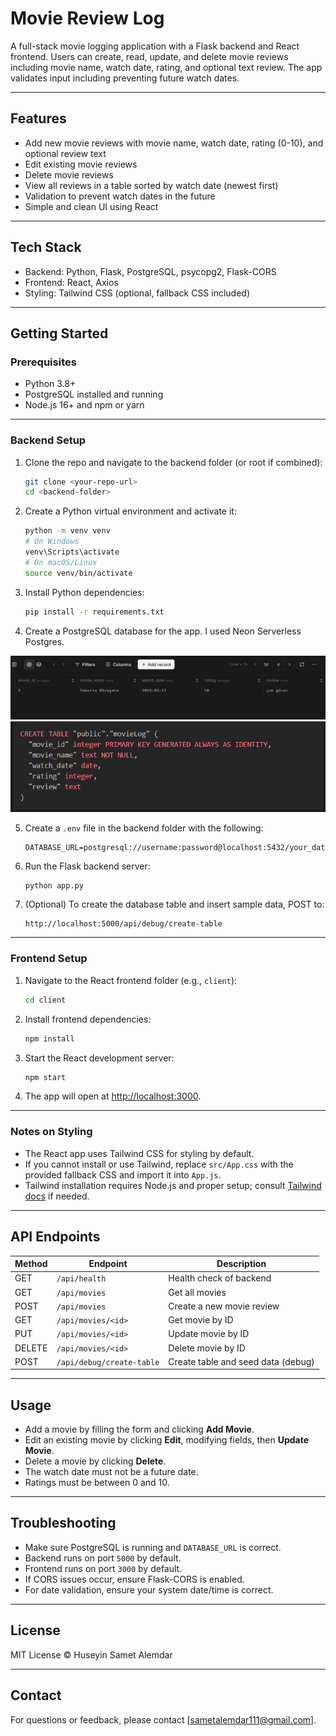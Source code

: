 # Movie Review Log

A full-stack movie logging application with a Flask backend and React frontend. Users can create, read, update, and delete movie reviews including movie name, watch date, rating, and optional text review. The app validates input including preventing future watch dates.

---

## Features

- Add new movie reviews with movie name, watch date, rating (0-10), and optional review text
- Edit existing movie reviews
- Delete movie reviews
- View all reviews in a table sorted by watch date (newest first)
- Validation to prevent watch dates in the future
- Simple and clean UI using React

---

## Tech Stack

- Backend: Python, Flask, PostgreSQL, psycopg2, Flask-CORS
- Frontend: React, Axios
- Styling: Tailwind CSS (optional, fallback CSS included)

---

## Getting Started

### Prerequisites

- Python 3.8+
- PostgreSQL installed and running
- Node.js 16+ and npm or yarn

---

### Backend Setup

1. Clone the repo and navigate to the backend folder (or root if combined):

    ```bash
    git clone <your-repo-url>
    cd <backend-folder>
    ```

2. Create a Python virtual environment and activate it:

    ```bash
    python -m venv venv
    # On Windows
    venv\Scripts\activate
    # On macOS/Linux
    source venv/bin/activate
    ```

3. Install Python dependencies:

    ```bash
    pip install -r requirements.txt
    ```

4. Create a PostgreSQL database for the app. I used Neon Serverless Postgres.

![App Screenshot](images/neondatabase.png)
![App Screenshot](images/neondb.png)

5. Create a `.env` file in the backend folder with the following:

    ```
    DATABASE_URL=postgresql://username:password@localhost:5432/your_database_name
    ```

6. Run the Flask backend server:

    ```bash
    python app.py
    ```

7. (Optional) To create the database table and insert sample data, POST to:

    ```
    http://localhost:5000/api/debug/create-table
    ```

---

### Frontend Setup

1. Navigate to the React frontend folder (e.g., `client`):

    ```bash
    cd client
    ```

2. Install frontend dependencies:

    ```bash
    npm install
    ```

3. Start the React development server:

    ```bash
    npm start
    ```

4. The app will open at [http://localhost:3000](http://localhost:3000).

---

### Notes on Styling

- The React app uses Tailwind CSS for styling by default.
- If you cannot install or use Tailwind, replace `src/App.css` with the provided fallback CSS and import it into `App.js`.
- Tailwind installation requires Node.js and proper setup; consult [Tailwind docs](https://tailwindcss.com/docs/guides/create-react-app) if needed.

---

## API Endpoints

| Method | Endpoint               | Description                |
|--------|------------------------|----------------------------|
| GET    | `/api/health`          | Health check of backend    |
| GET    | `/api/movies`          | Get all movies             |
| POST   | `/api/movies`          | Create a new movie review  |
| GET    | `/api/movies/<id>`     | Get movie by ID            |
| PUT    | `/api/movies/<id>`     | Update movie by ID         |
| DELETE | `/api/movies/<id>`     | Delete movie by ID         |
| POST   | `/api/debug/create-table` | Create table and seed data (debug) |

---

## Usage

- Add a movie by filling the form and clicking **Add Movie**.
- Edit an existing movie by clicking **Edit**, modifying fields, then **Update Movie**.
- Delete a movie by clicking **Delete**.
- The watch date must not be a future date.
- Ratings must be between 0 and 10.

---

## Troubleshooting

- Make sure PostgreSQL is running and `DATABASE_URL` is correct.
- Backend runs on port `5000` by default.
- Frontend runs on port `3000` by default.
- If CORS issues occur, ensure Flask-CORS is enabled.
- For date validation, ensure your system date/time is correct.

---

## License

MIT License © Huseyin Samet Alemdar

---

## Contact

For questions or feedback, please contact [sametalemdar111@gmail.com].

